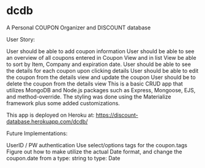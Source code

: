 # dcdb
A Personal COUPON Organizer and DISCOUNT database

User Story:

User should be able to add coupon information
User should be able to see an overview of all coupons entered in Coupon View and in list View be able to sort by Item, Company and expiration date.
User should be able to see the details for each coupon upon clicking details
User should be able to edit the coupon from the details view and update the coupon
User should be to delete the coupon from the details view
This is a basic CRUD app that utilizes MongoDB and Node.js packages such as Express, Mongoose, EJS, and method-override. The styling was done using the Materialize framework plus some added customizations.

This app is deployed on Heroku at: https://discount-database.herokuapp.com/dcdb/

Future Implementations:

UserID / PW authentication
Use select/options tags for the coupon.tags
Figure out how to make utilize the actual Date format, and change the coupon.date from a type: string to type: Date
